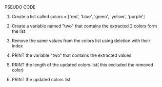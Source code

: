 PSEUDO CODE 

1. Create a list called colors = ['red', 'blue', 'green', 'yellow', 'purple']

2. Create a variable named "two" that contains the extracted 2 colors form the list

3. Remove the same values from the colors list using deletion with their index

4. PRINT the variable "two" that contains the extracted values

5. PRINT the length of the updated colors list( this excluded the removed color)

6. PRINT the updated colors list

